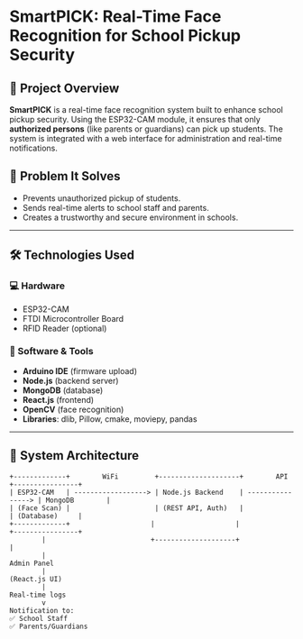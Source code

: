 # SmartPICK: Real-Time Face Recognition for School Pickup Security

## 📌 Project Overview

**SmartPICK** is a real-time face recognition system built to enhance school pickup security. Using the ESP32-CAM module, it ensures that only **authorized persons** (like parents or guardians) can pick up students. The system is integrated with a web interface for administration and real-time notifications.

## 🎯 Problem It Solves

- Prevents unauthorized pickup of students.
- Sends real-time alerts to school staff and parents.
- Creates a trustworthy and secure environment in schools.

---

## 🛠️ Technologies Used

### 💻 Hardware
- ESP32-CAM
- FTDI Microcontroller Board
- RFID Reader (optional)

### 🧠 Software & Tools
- **Arduino IDE** (firmware upload)
- **Node.js** (backend server)
- **MongoDB** (database)
- **React.js** (frontend)
- **OpenCV** (face recognition)
- **Libraries**: dlib, Pillow, cmake, moviepy, pandas

---

## 🧱 System Architecture

```plaintext
+-------------+        WiFi         +--------------------+        API         +----------------+
| ESP32-CAM   | ------------------> | Node.js Backend    | ----------------> | MongoDB        |
| (Face Scan) |                     | (REST API, Auth)   |                   | (Database)     |
+-------------+                    |                    |                   +----------------+
        |                          +--------------------+                          |
        |                                                                       Admin Panel
        |                                                                      (React.js UI)
        |                                                                      Real-time logs
        v
Notification to:
✅ School Staff  
✅ Parents/Guardians
